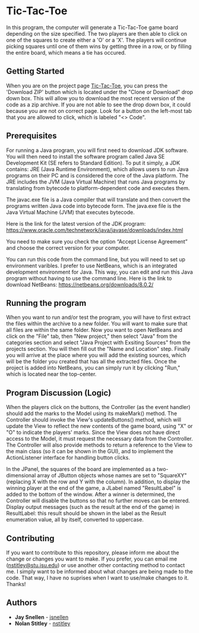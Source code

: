 # Tic-Tac-Toe

In this program, the computer will generate a Tic-Tac-Toe game board depending on the size specified. The two players are then able to click on one of the squares to create either a 'O' or a 'X'. The players will continue picking squares until one of them wins by getting three in a row, or by filling the entire board, which means a tie has occured.

## Getting Started

When you are on the project page [Tic-Tac-Toe](https://github.com/nstitley/cs310-tic-tac-toe), you can press the 'Download ZIP' button which is located under the "Clone or Download" drop down box. This will allow you to download the most recent version of the code as a zip archive. If you are not able to see the drop down box, it could because you are not on correct page. Look for a button on the left-most tab that you are allowed to click, which is labeled "<> Code".

## Prerequisites

For running a Java program, you will first need to download JDK software. You will then need to install the software program called Java SE Development Kit (SE refers to Standard Edition). To put it simply, a JDK contains: JRE (Java Runtime Environment), which allows users to run Java programs on their PC and is considered the core of the Java platform. The JRE includes the JVM (Java Virtual Machine) that runs Java programs by translating from bytecode to platform-dependent code and executes them.

The javac.exe file is a Java compiler that will translate and then convert the programs written Java code into bytecode form.
The java.exe file is the Java Virtual Machine (JVM) that executes bytecode.

Here is the link for the latest version of the JDK program:
https://www.oracle.com/technetwork/java/javase/downloads/index.html

You need to make sure you check the option “Accept License Agreement” and choose the correct version for your computer.

You can run this code from the command line, but you will need to set up environment varibles. I prefer to use NetBeans, which is an integrated development environment for Java. This way, you can edit and run this Java program without having to use the command line.
Here is the link to download NetBeans: https://netbeans.org/downloads/8.0.2/

## Running the program

When you want to run and/or test the program, you will have to first extract the files within the archive to a new folder. You will want to make sure that all files are within the same folder. Now you want to open NetBeans and click on the "File" tab, then "New project," then select "Java" from the categories section and select "Java Project with Exsiting Sources" from the projects section. You will then fill out the "Name and Location" step. Finally you will arrive at the place where you will add the existing sources, which will be the folder you created that has all the extracted files. Once the project is added into NetBeans, you can simply run it by clicking "Run," which is located near the top-center.

## Program Discussion (Logic)

When the players click on the buttons, the Controller (as the event handler) should add the marks to the Model using its makeMark() method.  The Controller should invoke the View's updateButtons() method, which will update the View to reflect the new contents of the game board, using "X" or "O" to indicate the players' marks. Since the View does not have direct access to the Model, it must request the necessary data from the Controller.  The Controller will also provide methods to return a reference to the View to the main class (so it can be shown in the GUI), and to implement the ActionListener interface for handling button clicks.

In the JPanel, the squares of the board are implemented as a two-dimensional array of JButton objects whose names are set to "SquareXY" (replacing X with the row and Y with the column). In addition, to display the winning player at the end of the game, a JLabel named "ResultLabel" is added to the bottom of the window. After a winner is determined, the Controller will disable the buttons so that no further moves can be entered.  Display output messages (such as the result at the end of the game) in ResultLabel: this result should be shown in the label as the Result enumeration value, all by itself, converted to uppercase.

## Contributing

If you want to contribute to this repository, please inform me about the change or changes you want to make. If you prefer, you can email me (nstitley@stu.jsu.edu) or use another other contacting method to contact me. I simply want to be informed about what changes are being made to the code. That way, I have no suprises when I want to use/make changes to it. Thanks! 

## Authors

* **Jay Snellen** - [jsnellen](https://github.com/jsnellen)
* **Nolan Stitley** - [nstitley](https://github.com/nstitley)
